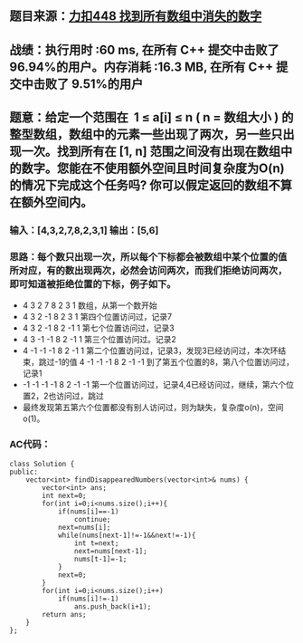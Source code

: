 ## 题目来源：[力扣448 找到所有数组中消失的数字](https://leetcode-cn.com/problems/find-all-numbers-disappeared-in-an-array/)

## 战绩：执行用时 :60 ms, 在所有 C++ 提交中击败了 96.94%的用户。内存消耗 :16.3 MB, 在所有 C++ 提交中击败了 9.51%的用户

## 题意：给定一个范围在  1 ≤ a[i] ≤ n ( n = 数组大小 ) 的 整型数组，数组中的元素一些出现了两次，另一些只出现一次。找到所有在 [1, n] 范围之间没有出现在数组中的数字。您能在不使用额外空间且时间复杂度为O(n)的情况下完成这个任务吗? 你可以假定返回的数组不算在额外空间内。

### 输入：[4,3,2,7,8,2,3,1] 输出：[5,6]

### 思路：每个数只出现一次，所以每个下标都会被数组中某个位置的值所对应，有的数出现两次，必然会访问两次，而我们拒绝访问两次，即可知道被拒绝位置的下标，例子如下。
 - 4 3 2 7 8 2 3 1 数组，从第一个数开始
 - 4 3 2 -1 8 2 3 1 第四个位置访问过，记录7
 - 4 3 2 -1 8 2 -1 1 第七个位置访问过，记录3
 - 4 3 -1 -1 8 2 -1 1 第三个位置访问过。记录2
 - 4 -1 -1 -1 8 2 -1 1 第二个位置访问过，记录3，发现3已经访问过，本次环结束，跳过-1的值
4 -1 -1 -1 8 2 -1 -1 到了第五个位置的8，第八个位置访问过，记录1
 - -1 -1 -1 -1 8 2 -1 -1 第一个位置访问过，记录4,4已经访问过，继续，第六个位置2，2也访问过，跳过
 - 最终发现第五第六个位置都没有别人访问过，则为缺失，复杂度o(n)，空间o(1)。


### AC代码：

```
class Solution {
public:
    vector<int> findDisappearedNumbers(vector<int>& nums) {
        vector<int> ans;
        int next=0;
        for(int i=0;i<nums.size();i++){
            if(nums[i]==-1)
                continue;
            next=nums[i];
            while(nums[next-1]!=-1&&next!=-1){
                int t=next;
                next=nums[next-1];
                nums[t-1]=-1;
            }
            next=0;
        }
        for(int i=0;i<nums.size();i++)
            if(nums[i]!=-1)
                ans.push_back(i+1);
        return ans;
    }
};
```

